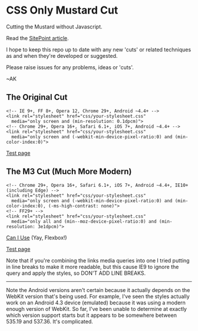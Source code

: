 CSS Only Mustard Cut
====================

Cutting the Mustard without Javascript.

Read the [SitePoint article](http://www.sitepoint.com/cutting-the-mustard-with-css-media-queries/).

I hope to keep this repo up to date with any new 'cuts' or related techniques as and when they're developed or suggested.

Please raise issues for any problems, ideas or 'cuts'.

~AK


The Original Cut
----------------
~~~
<!-- IE 9+, FF 8+, Opera 12, Chrome 29+, Android ~4.4+ -->
<link rel="stylesheet" href="css/your-stylesheet.css"
  media="only screen and (min-resolution: 0.1dpcm)">
<!-- Chrome 29+, Opera 16+, Safari 6.1+, iOS 7+, Android ~4.4+ -->
<link rel="stylesheet" href="css/your-stylesheet.css"
  media="only screen and (-webkit-min-device-pixel-ratio:0) and (min-color-index:0)">
~~~

[Test page](http://fall-back.github.io/test/support.html)

The M3 Cut (Much More Modern)
-----------------------------

~~~
<!-- Chrome 29+, Opera 16+, Safari 6.1+, iOS 7+, Android ~4.4+, IE10+ (including Edge) -->
<link rel="stylesheet" href="css/your-stylesheet.css"
  media="only screen and (-webkit-min-device-pixel-ratio:0) and (min-color-index:0), (-ms-high-contrast: none)">
<!-- FF29+ -->
<link rel="stylesheet" href="css/your-stylesheet.css"
  media="only all and (min--moz-device-pixel-ratio:0) and (min-resolution: 3e1dpcm)">
~~~

[Can I Use](http://caniuse.com/#compare=ie+10,firefox+29,chrome+29,safari+6.1,opera+16,ios_saf+7.0-7.1,android+4.4) (Yay, Flexbox!)

[Test page](http://fall-back.github.io/test/support-m3.html)

Note that if you're combining the links media queries into one I tried putting in line breaks to make it more readable, but this cause IE9 to ignore the query and apply the styles, so DON'T ADD LINE BREAKS.

---

Note the Android versions aren't certain because it actually depends on the WebKit version that's being used. For example, I've seen the styles actually work on an Android 4.3 device (emulated) because it was using a modern enough version of WebKit. So far, I've been unable to determine at exactly which version support starts but it appears to be somewhere between 535.19 and 537.36. It's complicated.
